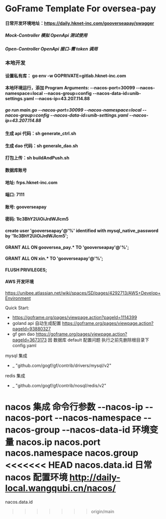 # GoFrame Template For oversea-pay

#### 日常开发环境地址：https://daily.hknet-inc.com/gooverseapay/swagger

##### Mock-Controller 模拟 OpenApi 测试使用

##### Open-Controller OpenApi 接口-需 token 调用

### 本地开发

#### 设置私有库： go env -w GOPRIVATE=gitlab.hknet-inc.com

#### 本地环境运行，添加 Program Arguments: --nacos-port=30099 --nacos-namespace=local --nacos-group=config --nacos-data-id=unib-settings.yaml --nacos-ip=43.207.114.88

##### go run main.go --nacos-port=30099 --nacos-namespace=local --nacos-group=config --nacos-data-id=unib-settings.yaml --nacos-ip=43.207.114.88

[//]: # "打包上传：gf docker -tn heiku_gooverseapay:daily -p"

#### 生成 api 代码：sh generate_ctrl.sh

#### 生成 dao 代码：sh generale_dao.sh

#### 打包上传：sh buildAndPush.sh

#### 数据库账号

#### 地址: frps.hknet-inc.com

#### 端口: 7111

#### 账号: gooverseapay

#### 密码: 1lc3BhY2UiOiJrdWJlcm5

#### create user 'gooverseapay'@'%' identified with mysql_native_password by '1lc3BhY2UiOiJrdWJlcm5';

#### GRANT ALL ON gooversea_pay.\* TO 'gooverseapay'@'%';

#### GRANT ALL ON xin.\* TO 'gooverseapay'@'%';

#### FLUSH PRIVILEGES;

#### AWS 开发环境

https://unibee.atlassian.net/wiki/spaces/SD/pages/4292713/AWS+Develop+Environment

Quick Start:

- https://goframe.org/pages/viewpage.action?pageId=1114399
- goland api 自动生成配置 https://goframe.org/pages/viewpage.action?pageId=93880327
- gf gen dao https://goframe.org/pages/viewpage.action?pageId=3673173 因 数据库 default 配置问题 执行之前先删除根目录下 config.yaml

mysql 集成

- \_ "github.com/gogf/gf/contrib/drivers/mysql/v2"

redis 集成

- \_ "github.com/gogf/gf/contrib/nosql/redis/v2"

nacos 集成
命令行参数
--nacos-ip
--nacos-port
--nacos-namespace
--nacos-group
--nacos-data-id
环境变量
nacos.ip
nacos.port
nacos.namespace
nacos.group
<<<<<<< HEAD
nacos.data.id
日常 nacos 配置环境
http://daily-local.wangqubi.cn/nacos/
=======
nacos.data.id

> > > > > > > origin/main
